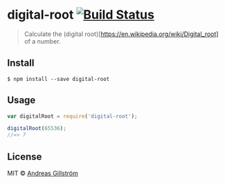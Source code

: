 # digital-root [![Build Status](https://travis-ci.org/gillstrom/digital-root.svg?branch=master)](https://travis-ci.org/gillstrom/digital-root)

> Calculate the (digital root)[https://en.wikipedia.org/wiki/Digital_root] of a number.


## Install

```
$ npm install --save digital-root
```


## Usage

```js
var digitalRoot = require('digital-root');

digitalRoot(65536);
//=> 7
```


## License

MIT © [Andreas Gillström](http://github.com/gillstrom)
